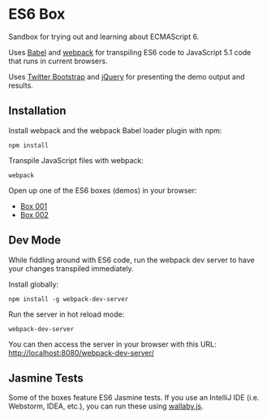 # ES6 Box

Sandbox for trying out and learning about ECMAScript 6.

Uses [Babel](https://babeljs.io/) and [webpack](http://webpack.github.io/) for transpiling ES6 code to JavaScript 5.1
code that runs in current browsers.

Uses [Twitter Bootstrap](http://getbootstrap.com/) and [jQuery](http://jquery.com/) for presenting the demo output and
results.

## Installation

Install webpack and the webpack Babel loader plugin with npm:

    npm install
    
Transpile JavaScript files with webpack:

    webpack
    
Open up one of the ES6 boxes (demos) in your browser:

* [Box 001](boxes/001/index.html)
* [Box 002](boxes/002/index.html)

## Dev Mode

While fiddling around with ES6 code, run the webpack dev server to have your changes transpiled immediately.

Install globally:

    npm install -g webpack-dev-server
    
Run the server in hot reload mode:

    webpack-dev-server
    
You can then access the server in your browser with this URL:
[http://localhost:8080/webpack-dev-server/](http://localhost:8080/webpack-dev-server/)

## Jasmine Tests

Some of the boxes feature ES6 Jasmine tests. If you use an IntelliJ IDE (i.e. Webstorm, IDEA, etc.), you can run these
using [wallaby.js](http://wallabyjs.com/).
